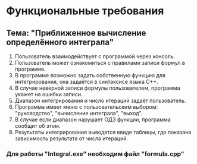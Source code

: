 # Функциональные требования
## Тема: "Приближенное вычисление определённого интеграла"

1. Пользователь взаимодействует с программой через консоль.
2. Пользователь может ознакомиться с правилами записи формул в программе.
3. В программе возможно задать собственную функцию для интегрирования, она задаётся в синтаксисе языка C++.
4. В случае неверной записи формулы пользователем, программа укажет на ошибки записи.
5. Диапазон интегрирования и число итераций задаёт пользователь.
6. Программа имеет меню с пользовательским выбором: "руководство", "вычисление интеграла", "выход".
7. В случае если диапазон нарушает ОДЗ функции, программа сообщит об этом.
8. Результаты интегрирования выводятся ввиде таблицы, где показана зависимость результата от числа итераций.
### Для работы "Integral.exe" необходим файл "formula.cpp"
